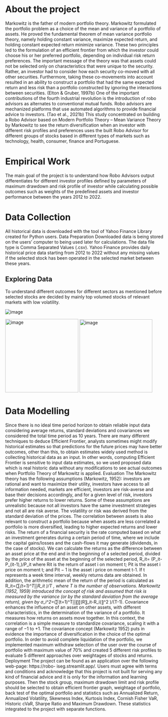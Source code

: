 # About the project

Markowitz is the father of modern portfolio theory. Markowitz formulated the portfolio problem as a choice of the mean and variance of a portfolio of assets. He proved the fundamental theorem of mean variance portfolio theory, namely holding constant variance, maximize expected return, and holding constant expected return minimize variance. These two principles led to the formulation of an efficient frontier from which the investor could choose his or her preferred portfolio, depending on individual risk return preferences. The important message of the theory was that assets could not be selected only on characteristics that were unique to the security. Rather, an investor had to consider how each security co-moved with all other securities. Furthermore, taking these co-movements into account resulted in an ability to construct a portfolio that had the same expected return and less risk than a portfolio constructed by ignoring the interactions between securities. (Elton & Gruber, 1997b)
One of the important contributions of the fourth industrial revolution is the introduction of robo advisors as alternates to conventional mutual funds. Robo advisors are mechanized platforms that use automated algorithms to provide financial advice to investors. (Tao et al., 2021b) 
This study concentrated on building a Robo Advisor based on Modern Portfolio Theory – Mean Variance Theory by Markowitz to see the return diversification when an investor with different risk profiles and preferences uses the built Robo Advisor for different groups of stocks based in different types of markets such as technology, health, consumer, finance and Portuguese. 

# Empirical Work

The main goal of the project is to understand how Robo Advisors output differentiates for different investor profiles defined by parameters of maximum drawdown and risk profile of investor while calculating possible outcomes such as weights of the predefined assets and investor performance between the years 2012 to 2022. 

# Data Collection
All historical data is downloaded with the tool of Yahoo Finance Library created for Python users.
Data Preparation 
Downloaded data is being stored on the users’ computer to being used later for calculations. The data file type is Comma Separated Values (.csv). Yahoo Finance provides daily historical price data starting from 2012 to 2022 without any missing values if the selected stock has been operated in the selected market between these years. 

## Exploring Data
To understand different outcomes for different sectors as mentioned before selected stocks are decided by mainly top volumed stocks of relevant markets with low volatility. 

![image](https://user-images.githubusercontent.com/20598749/202874600-f98136fc-7905-4f44-8714-746b4f7c6bad.png)

<img width="233" alt="image" src="https://user-images.githubusercontent.com/20598749/202874634-a390c4ae-4f2b-4361-9b96-43bffc341dde.png"> <img width="232" alt="image" src="https://user-images.githubusercontent.com/20598749/202874650-a7fbc5d3-12d4-4e39-9607-f246c8f1c5d0.png">

# Data Modelling
Since there is no ideal time period horizon to obtain reliable input data considering average returns, standard deviations and covariances we considered the total time period as 10 years. 
There are many different techniques to deduce Efficient Frontier, analysts sometimes might modify historical estimates so that predictions for the future prices may have better outcomes, other than this, to obtain estimates widely used method is collecting historical data as an input.
In other words, computing Efficient Frontier is sensitive to input data estimates, so we used proposed data which is real historic data without any modifications to see actual outcomes when Portfolio Theory of Markowitz is applied.
Evaluation
The Markowitz theory has the following assumptions (Markowitz, 1952): investors are rational and want to maximize their utility, investors have access to all information needed, markets are efficient, investors are risk-averse and base their decisions accordingly, and for a given level of risk, investors prefer higher returns to lower returns. Some of these assumptions are unrealistic because not all investors have the same investment strategies and not all are risk averse. 
The volatility or risk was derived from the standard deviation of the prices. The correlation between assets is also relevant to construct a portfolio because when assets are less correlated a portfolio is more diversified, leading to higher expected returns and lower risks.
The return of a financial security is the rate computed based on what an investment generates during a certain period of time, where we include the capital gains/losses and the cash-flows it may generate (dividends, in the case of stocks). We can calculate the returns as the difference between an asset price at the end and in the beginning of a selected period, divided by the price of the asset at the beginning of the selected period, R_it=  (P_it-P_(it-1),)/P_it    where Rit is the return of asset i on moment t; Pit is the asset i price on moment t; and Pit − 1 is the asset i price on moment t-1. If t represents a week time interval, weekly returns data are obtained. In addition, the arithmetic mean of the return of the period is calculated as R_it=(∑_(t=1)^T▒R_it )/T , where T is the number of observations.
Markowitz (1952, 1959) introduced the concept of risk and assumed that risk is measured by the variance (or by the standard deviation from the average return), given by σ_i^2=(∑_(t=1)^T▒〖〖(R〗_it-R_i)〗^2 )/(T-1). Covariance enhances the influence of an asset on other assets, with different characteristics, in the determination of the variance of a portfolio. It measures how returns on assets move together. In this context, the correlation is a simple measure to standardize covariance, scaling it with a range of −1 to +1. The covariance concept (Markowitz 1952) puts in evidence the importance of diversification in the choice of the optimal portfolio.
In order to avoid complete liquidation of the portfolio, we implemented maximum withdraw selection of the user over the course of portfolio with maximum value of 70% and created 5 different risk profiles to evaluate 5 different approaches over weightages of stocks and returns.
Deployment The project can be found as an application over the following web-page: https://robo- iseg.streamlit.app/. Users must agree with terms and conditions and acknowledge that this project is not built for serving any kind of financial advice and it is only for the information and learning purposes. Then the stock group, maximum drawdown limit and risk profile should be selected to obtain efficient frontier graph, weightage of portfolio, back test of the optimal portfolio and statistics such as Annualized Return, Annualized Volatility, Skewness Index, Kurtosis Index, Cornish Fisher VaR, Historic cVaR, Sharpe Ratio and Maximum Drawdown. These statistics integrated to the project with separate functions. 

